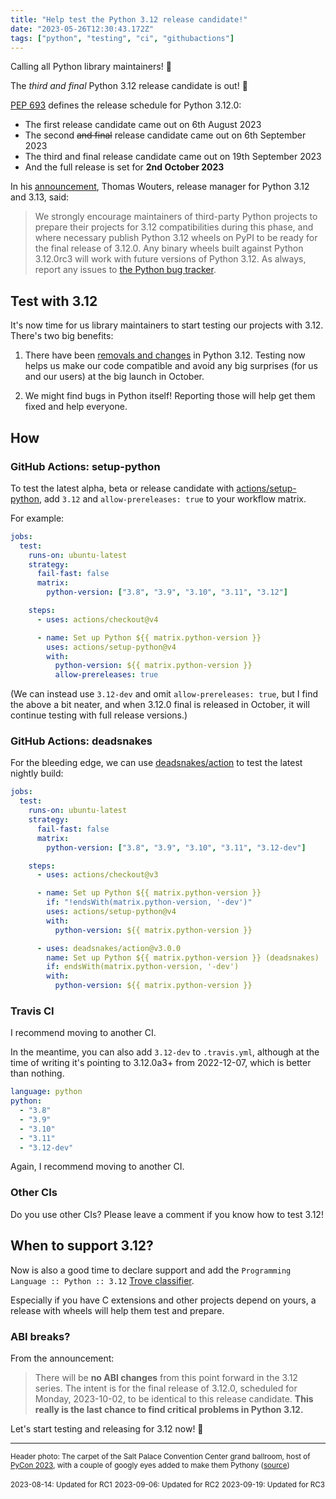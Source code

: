 ```yaml
---
title: "Help test the Python 3.12 release candidate!"
date: "2023-05-26T12:30:43.172Z"
tags: ["python", "testing", "ci", "githubactions"]
---
```


Calling all Python library maintainers! 🐍

The _third and final_ Python 3.12 release candidate is out! 🎉

[PEP 693](https://peps.python.org/pep-0693/#release-schedule) defines the release
schedule for Python 3.12.0:

- The first release candidate came out on 6th August 2023
- The second ~~and final~~ release candidate came out on 6th September 2023
- The third and final release candidate came out on 19th September 2023
- And the full release is set for **2nd October 2023**

In his
[announcement](https://discuss.python.org/t/python-3-12-0rc3-released-honestly-the-final-release-candidate-i-swear/34093?u=hugovk),
Thomas Wouters, release manager for Python 3.12 and 3.13, said:

> We strongly encourage maintainers of third-party Python projects to prepare their
> projects for 3.12 compatibilities during this phase, and where necessary publish
> Python 3.12 wheels on PyPI to be ready for the final release of 3.12.0. Any binary
> wheels built against Python 3.12.0rc3 will work with future versions of Python 3.12.
> As always, report any issues to
> [the Python bug tracker](https://github.com/python/cpython/issues).

## Test with 3.12

It's now time for us library maintainers to start testing our projects with 3.12.
There's two big benefits:

1. There have been
   [removals and changes](https://docs.python.org/3.12/whatsnew/3.12.html#removed) in
   Python 3.12. Testing now helps us make our code compatible and avoid any big
   surprises (for us and our users) at the big launch in October.

2. We might find bugs in Python itself! Reporting those will help get them fixed and
   help everyone.

## How

### GitHub Actions: setup-python

To test the latest alpha, beta or release candidate with
[actions/setup-python](https://github.com/actions/setup-python#supported-version-syntax),
add `3.12` and `allow-prereleases: true` to your workflow matrix.

For example:

```yml
jobs:
  test:
    runs-on: ubuntu-latest
    strategy:
      fail-fast: false
      matrix:
        python-version: ["3.8", "3.9", "3.10", "3.11", "3.12"]

    steps:
      - uses: actions/checkout@v4

      - name: Set up Python ${{ matrix.python-version }}
        uses: actions/setup-python@v4
        with:
          python-version: ${{ matrix.python-version }}
          allow-prereleases: true
```

(We can instead use `3.12-dev` and omit `allow-prereleases: true`, but I find the above
a bit neater, and when 3.12.0 final is released in October, it will continue testing
with full release versions.)

### GitHub Actions: deadsnakes

For the bleeding edge, we can use
[deadsnakes/action](https://github.com/deadsnakes/action) to test the latest nightly
build:

```yml
jobs:
  test:
    runs-on: ubuntu-latest
    strategy:
      fail-fast: false
      matrix:
        python-version: ["3.8", "3.9", "3.10", "3.11", "3.12-dev"]

    steps:
      - uses: actions/checkout@v3

      - name: Set up Python ${{ matrix.python-version }}
        if: "!endsWith(matrix.python-version, '-dev')"
        uses: actions/setup-python@v4
        with:
          python-version: ${{ matrix.python-version }}

      - uses: deadsnakes/action@v3.0.0
        name: Set up Python ${{ matrix.python-version }} (deadsnakes)
        if: endsWith(matrix.python-version, '-dev')
        with:
          python-version: ${{ matrix.python-version }}
```

### Travis CI

I recommend moving to another CI.

In the meantime, you can also add `3.12-dev` to `.travis.yml`, although at the time of
writing it's pointing to 3.12.0a3+ from 2022-12-07, which is better than nothing.

```yml
language: python
python:
  - "3.8"
  - "3.9"
  - "3.10"
  - "3.11"
  - "3.12-dev"
```

Again, I recommend moving to another CI.

### Other CIs

Do you use other CIs? Please leave a comment if you know how to test 3.12!

## When to support 3.12?

Now is also a good time to declare support and add the
`Programming Language :: Python :: 3.12`
[Trove classifier](https://pypi.org/classifiers/).

Especially if you have C extensions and other projects depend on yours, a release with
wheels will help them test and prepare.

### ABI breaks?

From the announcement:

> There will be **no ABI changes** from this point forward in the 3.12 series. The
> intent is for the final release of 3.12.0, scheduled for Monday, 2023-10-02, to be
> identical to this release candidate. **This really is the last chance to find critical
> problems in Python 3.12.**

Let's start testing and releasing for 3.12 now! 🚀

---

<small>Header photo: The carpet of the Salt Palace Convention Center grand ballroom,
host of [PyCon 2023](https://us.pycon.org/2023/), with a couple of googly eyes added to
make them Pythony ([source](https://mastodon.social/@hugovk/110239504743679454))</small>

<small>2023-08-14: Updated for RC1</small> <small>2023-09-06: Updated for RC2</small>
<small>2023-09-19: Updated for RC3</small>
